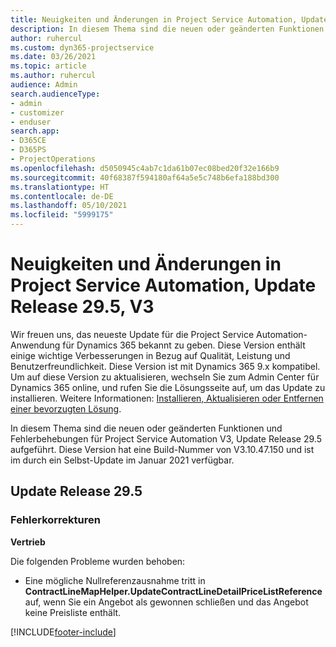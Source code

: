 ```yaml
---
title: Neuigkeiten und Änderungen in Project Service Automation, Update Release 29.5 Hotfix, V3
description: In diesem Thema sind die neuen oder geänderten Funktionen und Fehlerbehebungen für Project Service Automation Hotfix V3, Update Release 29.5 aufgeführt.
author: ruhercul
ms.custom: dyn365-projectservice
ms.date: 03/26/2021
ms.topic: article
ms.author: ruhercul
audience: Admin
search.audienceType:
- admin
- customizer
- enduser
search.app:
- D365CE
- D365PS
- ProjectOperations
ms.openlocfilehash: d5050945c4ab7c1da61b07ec08bed20f32e166b9
ms.sourcegitcommit: 40f68387f594180af64a5e5c748b6efa188bd300
ms.translationtype: HT
ms.contentlocale: de-DE
ms.lasthandoff: 05/10/2021
ms.locfileid: "5999175"
---
```

# <a name="whats-new-or-changed-in-project-service-automation-update-release-295-v3"></a>Neuigkeiten und Änderungen in Project Service Automation, Update Release 29.5, V3

Wir freuen uns, das neueste Update für die Project Service Automation-Anwendung für Dynamics 365 bekannt zu geben. Diese Version enthält einige wichtige Verbesserungen in Bezug auf Qualität, Leistung und Benutzerfreundlichkeit. Diese Version ist mit Dynamics 365 9.x kompatibel. Um auf diese Version zu aktualisieren, wechseln Sie zum Admin Center für Dynamics 365 online, und rufen Sie die Lösungsseite auf, um das Update zu installieren. Weitere Informationen: [Installieren, Aktualisieren oder Entfernen einer bevorzugten Lösung](/power-platform/admin/install-remove-preferred-solution.md).

In diesem Thema sind die neuen oder geänderten Funktionen und Fehlerbehebungen für Project Service Automation V3, Update Release 29.5 aufgeführt. Diese Version hat eine Build-Nummer von V3.10.47.150 und ist im durch ein Selbst-Update im Januar 2021 verfügbar.

## <a name="update-release-295"></a>Update Release 29.5

### <a name="bug-fixes"></a>Fehlerkorrekturen


**Vertrieb**

Die folgenden Probleme wurden behoben:

- Eine mögliche Nullreferenzausnahme tritt in **ContractLineMapHelper.UpdateContractLineDetailPriceListReference** auf, wenn Sie ein Angebot als gewonnen schließen und das Angebot keine Preisliste enthält.


[!INCLUDE[footer-include](../includes/footer-banner.md)]
